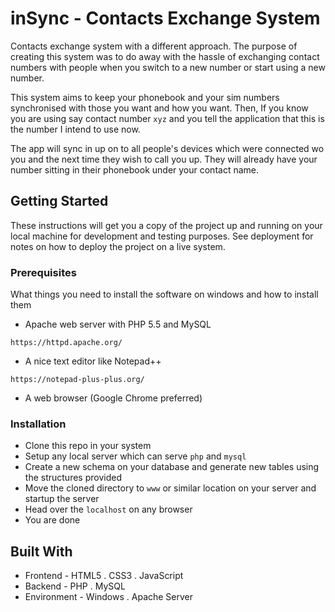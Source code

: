 # inSync - Contacts Exchange System

Contacts exchange system with a different approach. The purpose of creating this system was to do away with the hassle of exchanging contact numbers with people when you switch to a new number or start using a new number.

This system aims to keep your phonebook and your sim numbers synchronised with those you want and how you want. Then, If you know you are using say contact number ``` xyz ``` and you tell the application that this is the number I intend to use now.

The app will sync in up on to all people's devices which were connected wo you and the next time they wish to call you up. They will already have your number sitting in their phonebook under your contact name.

## Getting Started

These instructions will get you a copy of the project up and running on your local machine for development and testing purposes. See deployment for notes on how to deploy the project on a live system.

### Prerequisites

What things you need to install the software on windows and how to install them
* Apache web server with PHP 5.5 and MySQL
```
https://httpd.apache.org/
```
* A nice text editor like Notepad++
```
https://notepad-plus-plus.org/
```
* A web browser (Google Chrome preferred)

### Installation

* Clone this repo in your system
* Setup any local server which can serve ```php``` and ```mysql```
* Create a new schema on your database and generate new tables using the structures provided
* Move the cloned directory to ```www``` or similar location on your server and startup the server
* Head over the ```localhost``` on any browser
* You are done

## Built With

* Frontend - HTML5 . CSS3 . JavaScript
* Backend - PHP . MySQL
* Environment - Windows . Apache Server

